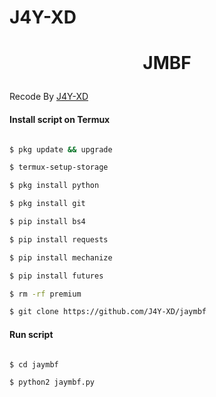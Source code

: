 # J4Y-XD

<h1 align="center">

 JMBF

</h1>

</div>

<p align="center">

  Recode By <a href="https://www.facebook.com/KingFajarID">J4Y-XD</a>

</p>

<p align="center">

 

#### Install script on Termux

```bash

$ pkg update && upgrade

$ termux-setup-storage

$ pkg install python

$ pkg install git

$ pip install bs4

$ pip install requests

$ pip install mechanize

$ pip install futures

$ rm -rf premium

$ git clone https://github.com/J4Y-XD/jaymbf

```

#### Run script

```bash

$ cd jaymbf

$ python2 jaymbf.py

```
